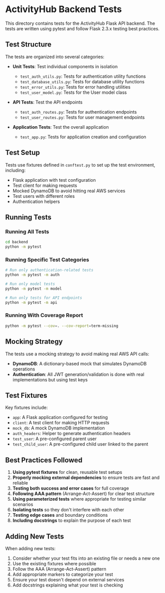 # ActivityHub Backend Tests

This directory contains tests for the ActivityHub Flask API backend. The tests are written using pytest and follow Flask 2.3.x testing best practices.

## Test Structure

The tests are organized into several categories:

- **Unit Tests**: Test individual components in isolation
  - `test_auth_utils.py`: Tests for authentication utility functions
  - `test_database_utils.py`: Tests for database utility functions
  - `test_error_utils.py`: Tests for error handling utilities
  - `test_user_model.py`: Tests for the User model class

- **API Tests**: Test the API endpoints
  - `test_auth_routes.py`: Tests for authentication endpoints
  - `test_user_routes.py`: Tests for user management endpoints
  
- **Application Tests**: Test the overall application
  - `test_app.py`: Tests for application creation and configuration

## Test Setup

Tests use fixtures defined in `conftest.py` to set up the test environment, including:

- Flask application with test configuration
- Test client for making requests
- Mocked DynamoDB to avoid hitting real AWS services
- Test users with different roles
- Authentication helpers

## Running Tests

### Running All Tests

```bash
cd backend
python -m pytest
```

### Running Specific Test Categories

```bash
# Run only authentication-related tests
python -m pytest -m auth

# Run only model tests
python -m pytest -m model

# Run only tests for API endpoints
python -m pytest -m api
```

### Running With Coverage Report

```bash
python -m pytest --cov=. --cov-report=term-missing
```

## Mocking Strategy

The tests use a mocking strategy to avoid making real AWS API calls:

- **DynamoDB**: A dictionary-based mock that simulates DynamoDB operations
- **Authentication**: All JWT generation/validation is done with real implementations but using test keys

## Test Fixtures

Key fixtures include:

- `app`: A Flask application configured for testing
- `client`: A test client for making HTTP requests
- `mock_db`: A mock DynamoDB implementation
- `auth_headers`: Helper to generate authentication headers
- `test_user`: A pre-configured parent user
- `test_child_user`: A pre-configured child user linked to the parent

## Best Practices Followed

1. **Using pytest fixtures** for clean, reusable test setups
2. **Properly mocking external dependencies** to ensure tests are fast and reliable
3. **Testing both success and error cases** for full coverage
4. **Following AAA pattern** (Arrange-Act-Assert) for clear test structure
5. **Using parameterized tests** where appropriate for testing similar scenarios
6. **Isolating tests** so they don't interfere with each other
7. **Testing edge cases** and boundary conditions
8. **Including docstrings** to explain the purpose of each test

## Adding New Tests

When adding new tests:

1. Consider whether your test fits into an existing file or needs a new one
2. Use the existing fixtures where possible
3. Follow the AAA (Arrange-Act-Assert) pattern
4. Add appropriate markers to categorize your test
5. Ensure your test doesn't depend on external services
6. Add docstrings explaining what your test is checking
